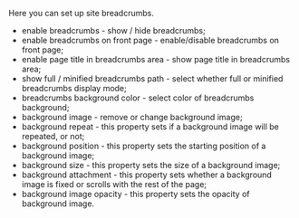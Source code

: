 Here you can set up site breadcrumbs.

* enable breadcrumbs - show / hide breadcrumbs;
* enable breadcrumbs on front page - enable/disable breadcrumbs on front page;
* enable page title in breadcrumbs area - show page title in breadcrumbs area;
* show full / minified breadcrumbs path - select whether full or minified breadcrumbs display mode;
* breadcrumbs background color - select color of breadcrumbs background;
* background image - remove or change background image;
* background repeat - this property sets if a background image will be repeated, or not;
* background position - this property sets the starting position of a background image;
* background size - this property sets the size of a background image;
* background attachment - this property sets whether a background image is fixed or scrolls with the rest of the page;
* background image opacity - this property sets the opacity of background image.



